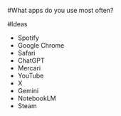 #What apps do you use most often?

#Ideas
- Spotify
- Google Chrome
- Safari
- ChatGPT
- Mercari
- YouTube
- X
- Gemini
- NotebookLM
- Steam
